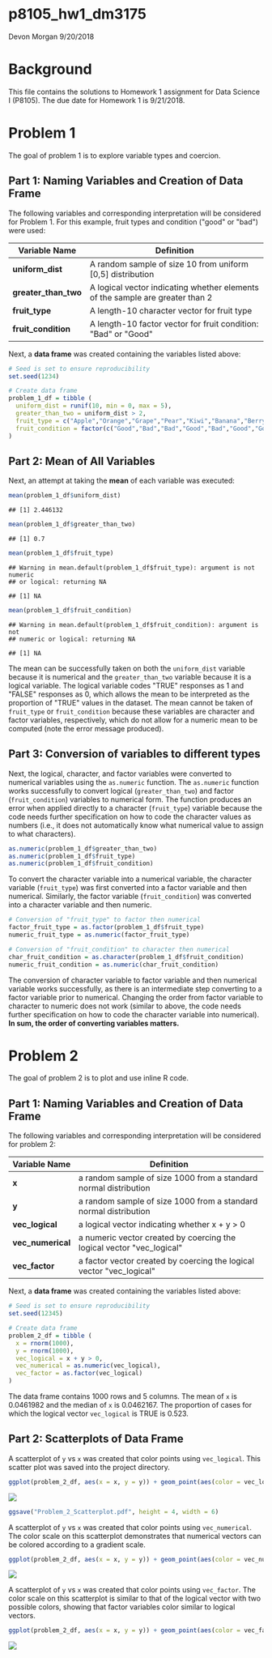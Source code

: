 p8105\_hw1\_dm3175
================
Devon Morgan
9/20/2018

Background
==========

This file contains the solutions to Homework 1 assignment for Data Science I (P8105). The due date for Homework 1 is 9/21/2018.

Problem 1
=========

The goal of problem 1 is to explore variable types and coercion.

Part 1: Naming Variables and Creation of Data Frame
---------------------------------------------------

The following variables and corresponding interpretation will be considered for Problem 1. For this example, fruit types and condition ("good" or "bad") were used:

<table>
<colgroup>
<col width="21%" />
<col width="78%" />
</colgroup>
<thead>
<tr class="header">
<th>Variable Name</th>
<th>Definition</th>
</tr>
</thead>
<tbody>
<tr class="odd">
<td><strong>uniform_dist</strong></td>
<td>A random sample of size 10 from uniform [0,5] distribution</td>
</tr>
<tr class="even">
<td><strong>greater_than_two</strong></td>
<td>A logical vector indicating whether elements of the sample are greater than 2</td>
</tr>
<tr class="odd">
<td><strong>fruit_type</strong></td>
<td>A length-10 character vector for fruit type</td>
</tr>
<tr class="even">
<td><strong>fruit_condition</strong></td>
<td>A length-10 factor vector for fruit condition: &quot;Bad&quot; or &quot;Good&quot;</td>
</tr>
</tbody>
</table>

Next, a **data frame** was created containing the variables listed above:

``` r
# Seed is set to ensure reproducibility 
set.seed(1234)

# Create data frame 
problem_1_df = tibble (
  uniform_dist = runif(10, min = 0, max = 5),
  greater_than_two = uniform_dist > 2,
  fruit_type = c("Apple","Orange","Grape","Pear","Kiwi","Banana","Berry","Cherry","Peach","Mango"),
  fruit_condition = factor(c("Good","Bad","Bad","Good","Bad","Good","Good","Good","Good","Bad"))
)
```

Part 2: Mean of All Variables
-----------------------------

Next, an attempt at taking the **mean** of each variable was executed:

``` r
mean(problem_1_df$uniform_dist)
```

    ## [1] 2.446132

``` r
mean(problem_1_df$greater_than_two)
```

    ## [1] 0.7

``` r
mean(problem_1_df$fruit_type)
```

    ## Warning in mean.default(problem_1_df$fruit_type): argument is not numeric
    ## or logical: returning NA

    ## [1] NA

``` r
mean(problem_1_df$fruit_condition)
```

    ## Warning in mean.default(problem_1_df$fruit_condition): argument is not
    ## numeric or logical: returning NA

    ## [1] NA

The mean can be successfully taken on both the `uniform_dist` variable because it is numerical and the `greater_than_two` variable because it is a logical variable. The logical variable codes "TRUE" responses as 1 and "FALSE" responses as 0, which allows the mean to be interpreted as the proportion of "TRUE" values in the dataset. The mean cannot be taken of `fruit_type` or `fruit_condition` because these variables are character and factor variables, respectively, which do not allow for a numeric mean to be computed (note the error message produced).

Part 3: Conversion of variables to different types
--------------------------------------------------

Next, the logical, character, and factor variables were converted to numerical variables using the `as.numeric` function. The `as.numeric` function works successfully to convert logical (`greater_than_two`) and factor (`fruit_condition`) variables to numerical form. The function produces an error when applied directly to a character (`fruit_type`) variable because the code needs further specification on how to code the character values as numbers (i.e., it does not automatically know what numerical value to assign to what characters).

``` r
as.numeric(problem_1_df$greater_than_two)
as.numeric(problem_1_df$fruit_type)
as.numeric(problem_1_df$fruit_condition)
```

To convert the character variable into a numerical variable, the character variable (`fruit_type`) was first converted into a factor variable and then numerical. Similarly, the factor variable (`fruit_condition`) was converted into a character variable and then numeric.

``` r
# Conversion of "fruit_type" to factor then numerical
factor_fruit_type = as.factor(problem_1_df$fruit_type)
numeric_fruit_type = as.numeric(factor_fruit_type)

# Conversion of "fruit_condition" to character then numerical
char_fruit_condition = as.character(problem_1_df$fruit_condition)
numeric_fruit_condition = as.numeric(char_fruit_condition)
```

The conversion of character variable to factor variable and then numerical variable works successfully, as there is an intermediate step converting to a factor variable prior to numerical. Changing the order from factor variable to character to numeric does not work (similar to above, the code needs further specification on how to code the character variable into numerical). **In sum, the order of converting variables matters.**

Problem 2
=========

The goal of problem 2 is to plot and use inline R code.

Part 1: Naming Variables and Creation of Data Frame
---------------------------------------------------

The following variables and corresponding interpretation will be considered for problem 2:

<table>
<colgroup>
<col width="21%" />
<col width="78%" />
</colgroup>
<thead>
<tr class="header">
<th>Variable Name</th>
<th>Definition</th>
</tr>
</thead>
<tbody>
<tr class="odd">
<td><strong>x</strong></td>
<td>a random sample of size 1000 from a standard normal distribution</td>
</tr>
<tr class="even">
<td><strong>y</strong></td>
<td>a random sample of size 1000 from a standard normal distribution</td>
</tr>
<tr class="odd">
<td><strong>vec_logical</strong></td>
<td>a logical vector indicating whether x + y &gt; 0</td>
</tr>
<tr class="even">
<td><strong>vec_numerical</strong></td>
<td>a numeric vector created by coercing the logical vector &quot;vec_logical&quot;</td>
</tr>
<tr class="odd">
<td><strong>vec_factor</strong></td>
<td>a factor vector created by coercing the logical vector &quot;vec_logical&quot;</td>
</tr>
</tbody>
</table>

Next, a **data frame** was created containing the variables listed above:

``` r
# Seed is set to ensure reproducibility 
set.seed(12345)

# Create data frame 
problem_2_df = tibble (
  x = rnorm(1000),
  y = rnorm(1000),
  vec_logical = x + y > 0,
  vec_numerical = as.numeric(vec_logical),
  vec_factor = as.factor(vec_logical)
)
```

The data frame contains 1000 rows and 5 columns. The mean of `x` is 0.0461982 and the median of `x` is 0.0462167. The proportion of cases for which the logical vector `vec_logical` is TRUE is 0.523.

Part 2: Scatterplots of Data Frame
----------------------------------

A scatterplot of `y` vs `x` was created that color points using `vec_logical`. This scatter plot was saved into the project directory.

``` r
ggplot(problem_2_df, aes(x = x, y = y)) + geom_point(aes(color = vec_logical))
```

![](p8105_hw1_dm3175_files/figure-markdown_github/scatterplot%20Y%20vs.%20X%20with%20logical%20vector%20colored-1.png)

``` r
ggsave("Problem_2_Scatterplot.pdf", height = 4, width = 6)
```

A scatterplot of `y` vs `x` was created that color points using `vec_numerical`. The color scale on this scatterplot demonstrates that numerical vectors can be colored according to a gradient scale.

``` r
ggplot(problem_2_df, aes(x = x, y = y)) + geom_point(aes(color = vec_numerical))
```

![](p8105_hw1_dm3175_files/figure-markdown_github/scatterplot%20Y%20vs.%20X%20with%20numeric%20vector%20colored-1.png)

A scatterplot of `y` vs `x` was created that color points using `vec_factor`. The color scale on this scatterplot is similar to that of the logical vector with two possible colors, showing that factor variables color similar to logical vectors.

``` r
ggplot(problem_2_df, aes(x = x, y = y)) + geom_point(aes(color = vec_factor))
```

![](p8105_hw1_dm3175_files/figure-markdown_github/scatterplot%20Y%20vs.%20X%20with%20factor%20vector%20colored-1.png)
